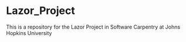 # Lazor_Project
This is a repository for the Lazor Project in Software Carpentry at Johns Hopkins University
